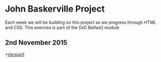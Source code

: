 John Baskerville Project
========================

Each week we will be building on this project as we progress through HTML and CSS. This exercise is part of the [IxD Belfast] module

2nd November 2015
-----------------

+[Version1](https://github.com/amygrahamie/John-Baskerville/blob/gh-pages/John-Baskerville.md)
